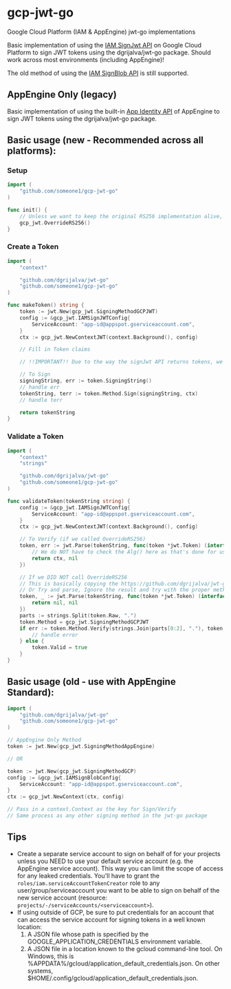 # gcp-jwt-go

Google Cloud Platform (IAM & AppEngine) jwt-go implementations

Basic implementation of using the [IAM SignJwt API](https://cloud.google.com/iam/reference/rest/v1/projects.serviceAccounts/signJwt) on Google Cloud Platform to sign JWT tokens using the dgrijalva/jwt-go package. Should work across most environments (including AppEngine)!

The old method of using the [IAM SignBlob API](https://cloud.google.com/iam/reference/rest/v1/projects.serviceAccounts/signBlob) is still supported.

## AppEngine Only (legacy)

Basic implementation of using the built-in [App Identity API](https://cloud.google.com/appengine/docs/go/appidentity/) of AppEngine to sign JWT tokens using the dgrijalva/jwt-go package.

## Basic usage (new - Recommended across all platforms):

### Setup

```go
import (
    "github.com/someone1/gcp-jwt-go"
)

func init() {
    // Unless we want to keep the original RS256 implementation alive, override it (recommended)
    gcp_jwt.OverrideRS256()
}
```

### Create a Token

```go
import (
    "context"

    "github.com/dgrijalva/jwt-go"
    "github.com/someone1/gcp-jwt-go"
)

func makeToken() string {
    token := jwt.New(gcp_jwt.SigningMethodGCPJWT)
    config := &gcp_jwt.IAMSignJWTConfig{
        ServiceAccount: "app-id@appspot.gserviceaccount.com",
    }
    ctx := gcp_jwt.NewContextJWT(context.Background(), config)

    // Fill in Token claims

    // !!IMPORTANT!! Due to the way the signJwt API returns tokens, we can't use the standard signing process

    // To Sign
    signingString, err := token.SigningString()
    // handle err
    tokenString, terr := token.Method.Sign(signingString, ctx)
    // handle terr

    return tokenString
}
```

### Validate a Token

```go
import (
    "context"
    "strings"

    "github.com/dgrijalva/jwt-go"
    "github.com/someone1/gcp-jwt-go"
)

func validateToken(tokenString string) {
    config := &gcp_jwt.IAMSignJWTConfig{
        ServiceAccount: "app-id@appspot.gserviceaccount.com",
    }
    ctx := gcp_jwt.NewContextJWT(context.Background(), config)

    // To Verify (if we called OverrideRS256)
    token, err := jwt.Parse(tokenString, func(token *jwt.Token) (interface{}, error) {
        // We do NOT have to check the Alg() here as that's done for us in the verification call, only RS256 is used
        return ctx, nil
    })

    // If we DID NOT call OverrideRS256
    // This is basically copying the https://github.com/dgrijalva/jwt-go/blob/master/parser.go#L23 ParseWithClaims function here but forcing our own method vs getting one based on the Alg field
    // Or Try and parse, Ignore the result and try with the proper method:
    token, _ := jwt.Parse(tokenString, func(token *jwt.Token) (interface{}, error) {
        return nil, nil
    })
    parts := strings.Split(token.Raw, ".")
    token.Method = gcp_jwt.SigningMethodGCPJWT
    if err := token.Method.Verify(strings.Join(parts[0:2], "."), token.Signature, ctx); err != nil {
        // handle error
    } else {
        token.Valid = true
    }
}
```

## Basic usage (old - use with AppEngine Standard):

```go
import (
    "github.com/dgrijalva/jwt-go"
    "github.com/someone1/gcp-jwt-go"
)

// AppEngine Only Method
token := jwt.New(gcp_jwt.SigningMethodAppEngine)

// OR

token := jwt.New(gcp_jwt.SigningMethodGCP)
config := &gcp_jwt.IAMSignBlobConfig{
    ServiceAccount: "app-id@appspot.gserviceaccount.com",
}
ctx := gcp_jwt.NewContext(ctx, config)

// Pass in a context.Context as the key for Sign/Verify
// Same process as any other signing method in the jwt-go package
```

## Tips

* Create a separate service account to sign on behalf of for your projects unless you NEED to use your default service account (e.g. the AppEngine service account). This way you can limit the scope of access for any leaked credentials. You'll have to grant the `roles/iam.serviceAccountTokenCreator` role to any user/group/serviceaccount you want to be able to sign on behalf of the new service account (resource: `projects/-/serviceAccounts/<serviceaccount>`).
* If using outside of GCP, be sure to put credentials for an account that can access the service account for signing tokens in a well known location:
  1. A JSON file whose path is specified by the GOOGLE_APPLICATION_CREDENTIALS environment variable.
  2. A JSON file in a location known to the gcloud command-line tool. On Windows, this is %APPDATA%/gcloud/application_default_credentials.json. On other systems, $HOME/.config/gcloud/application_default_credentials.json.
